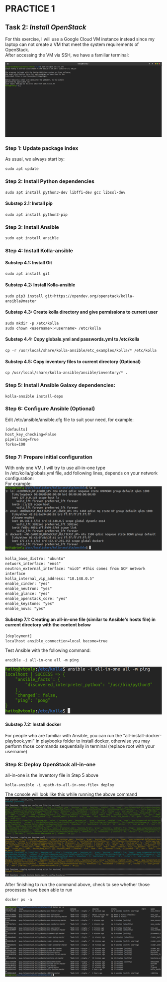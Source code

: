 # **PRACTICE 1**

## **Task 2**: *Install OpenStack*

For this exercise, I will use a Google Cloud VM instance instead since my laptop can not create a VM that meet the system requirements of OpenStack.
<br>
After accessing the VM via SSH, we have a familiar terminal:

<img src="imgs/11-Google Cloud console.png">

### **Step 1**: Update package index

As usual, we always start by:

```
sudo apt update
```

### **Step 2**: Install Python dependencies

```
sudo apt install python3-dev libffi-dev gcc libssl-dev
```

#### **Substep 2.1**: Install pip

```
sudo apt install python3-pip
```

### **Step 3**: Install Ansible

```
sudo apt install ansible
```

### **Step 4**: Install Kolla-ansible

#### **Substep 4.1**: Install Git

```
sudo apt install git
```

#### **Substep 4.2**: Install Kolla-ansible
```
sudo pip3 install git+https://opendev.org/openstack/kolla-ansible@master
```

#### **Substep 4.3**: Create kolla directory and give permissions to current user
```
sudo mkdir -p /etc/kolla
sudo chown <username>:<username> /etc/kolla
```

#### **Substep 4.4**: Copy globals.yml and passwords.yml to /etc/kolla
```
cp -r /usr/local/share/kolla-ansible/etc_examples/kolla/* /etc/kolla
```

#### **Substep 4.5**: Copy inventory files to current directory (Optional)
```
cp /usr/local/share/kolla-ansible/ansible/inventory/* .
```

### **Step 5**: Install Ansible Galaxy dependencies:

```
kolla-ansible install-deps
```

### **Step 6**: Configure Ansible (Optional)

Edit /etc/ansible/ansible.cfg file to suit your need, for example:
```
[defaults]
host_key_checking=False
pipelining=True
forks=100
```

### **Step 7**: Prepare initial configuration

With only one VM, I will try to use all-in-one type
<br>
In /etc/kolla/globals.yml file, add following lines, depends on your network configuration:
<br>
For example:
<img src="imgs/14-Network info.png">
```
kolla_base_distro: "ubuntu"
network_interface: "ens4"
neutron_external_interface: "nic0" #this comes from GCP network interface
kolla_internal_vip_address: "10.148.0.5"
enable_cinder: "yes"
enable_neutron: "yes"
enable_glance: "yes"
enable_openstack_core: "yes"
enable_keystone: "yes"
enable_nova: "yes"
```

#### **Substep 7.1**: Creating an all-in-one file (similar to Ansible's hosts file) in current directory with the content below

```
[deployment]
localhost ansible_connection=local become=true
```

Test Ansible with the following command:
```
ansible -i all-in-one all -m ping
```
<img src="imgs/12-Ansible test all-in-one.png">


#### **Substep 7.2**: Install docker

For people who are familiar with Ansible, you can run the "all-install-docker-playbook.yml" in playbooks folder to install docker, otherwise you may perform those commands sequentially in terminal (replace root with your username)

### **Step 8**: Deploy OpenStack all-in-one
all-in-one is the inventory file in Step 5 above
```
kolla-ansible -i <path-to-all-in-one-file> deploy
```
The console will look like this while running the above command
<img src="imgs/16-Ansible file running.png">

After finishing to run the command above, check to see whether those processes have been able to run
```
docker ps -a
```
<img src="imgs/15-Docker containers.png">